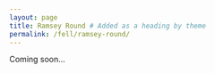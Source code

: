 ```yaml
---
layout: page
title: Ramsey Round # Added as a heading by theme
permalink: /fell/ramsey-round/
---
```


Coming soon...